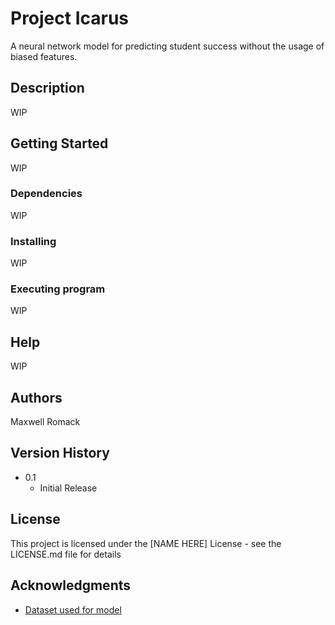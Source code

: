 # Project Icarus

A neural network model for predicting student success without the usage of biased features.

## Description

WIP

## Getting Started

WIP

### Dependencies

WIP

### Installing

WIP

### Executing program

WIP

## Help

WIP

## Authors

Maxwell Romack

## Version History

* 0.1
    * Initial Release

## License

This project is licensed under the [NAME HERE] License - see the LICENSE.md file for details

## Acknowledgments

* [Dataset used for model](https://www.kaggle.com/datasets/thedevastator/higher-education-predictors-of-student-retention)